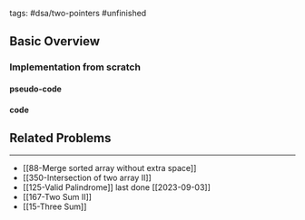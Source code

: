 tags: #dsa/two-pointers #unfinished 
## Basic Overview

### Implementation from scratch
#### pseudo-code

#### code

## Related Problems
---
- [[88-Merge sorted array without extra space]]
- [[350-Intersection of two array II]]
- [[125-Valid Palindrome]] last done [[2023-09-03]]
- [[167-Two Sum II]]
- [[15-Three Sum]]
